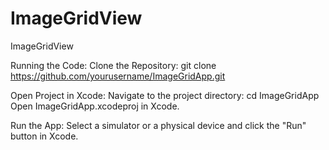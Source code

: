 # ImageGridView
ImageGridView

Running the Code:
Clone the Repository:
git clone https://github.com/yourusername/ImageGridApp.git

Open Project in Xcode:
Navigate to the project directory:
cd ImageGridApp
Open ImageGridApp.xcodeproj in Xcode.

Run the App:
Select a simulator or a physical device and click the "Run" button in Xcode.
